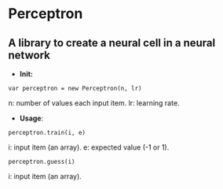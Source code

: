 # Perceptron
## A library to create a neural cell in a neural network

+ **Init:**
```
var perceptron = new Perceptron(n, lr)
```

n: number of values each input item.
lr: learning rate.

+ **Usage**:
```
perceptron.train(i, e)
```

i: input item (an array).
e: expected value (-1 or 1).

```
perceptron.guess(i)
```

i: input item (an array).
	




